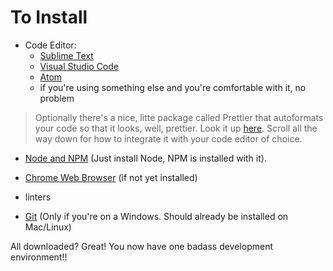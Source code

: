 To Install
====
+ Code Editor:
  + [Sublime Text](https://www.sublimetext.com/3 "Sublime Text")
  + [Visual Studio Code](https://code.visualstudio.com/ "Visual Studio Code")
  + [Atom](https://atom.io/ "Atom")
  + if you're using something else and you're comfortable with it, no problem

> Optionally there's a nice, litte package called Prettier that autoformats your code so that it looks, well, prettier. Look it up [here](https://github.com/prettier/prettier "Prettier").
> Scroll all the way down for how to integrate it with your code editor of choice.

+ [Node and NPM](https://nodejs.org/en/ "NodeJS") (Just install Node, NPM is installed with it).

+ [Chrome Web Browser](https://www.google.com/chrome/browser/desktop/index.html "Chrome") (if not yet installed) 

+ linters  

+ [Git](https://git-scm.com/) (Only if you're on a Windows. Should already be installed on Mac/Linux)

All downloaded? Great! You now have one badass development environment!!
